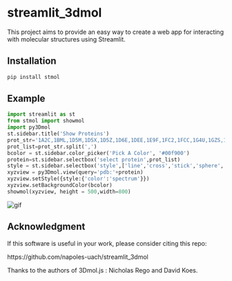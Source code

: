 # streamlit_3dmol
This project aims to provide an easy way to create a web app for interacting with molecular structures using Streamlit. 


## Installation

```python
pip install stmol
```

## Example

```python
import streamlit as st
from stmol import showmol
import py3Dmol
st.sidebar.title('Show Proteins')
prot_str='1A2C,1BML,1D5M,1D5X,1D5Z,1D6E,1DEE,1E9F,1FC2,1FCC,1G4U,1GZS,1HE1,1HEZ,1HQR,1HXY,1IBX,1JBU,1JWM,1JWS'
prot_list=prot_str.split(',')
bcolor = st.sidebar.color_picker('Pick A Color', '#00f900')
protein=st.sidebar.selectbox('select protein',prot_list)
style = st.sidebar.selectbox('style',['line','cross','stick','sphere','cartoon','clicksphere'])
xyzview = py3Dmol.view(query='pdb:'+protein)
xyzview.setStyle({style:{'color':'spectrum'}})
xyzview.setBackgroundColor(bcolor)
showmol(xyzview, height = 500,width=800)
```



![gif](https://github.com/napoles-uach/streamlit_3dmol/blob/master/BRQqqfZ2lU.gif)

## Acknowledgment
If this software is useful in your work, please consider citing this repo:
<p>
https://github.com/napoles-uach/streamlit_3dmol
<p>
Thanks to the authors of 3Dmol.js : Nicholas Rego and David Koes.

